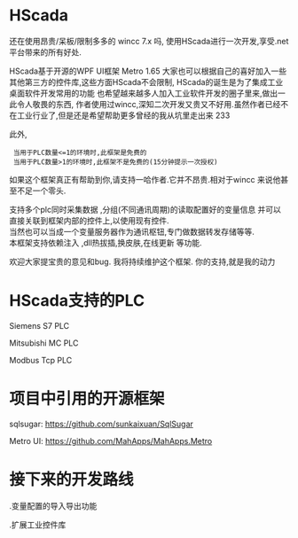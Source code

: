 # HScada

还在使用昂贵/呆板/限制多多的 wincc 7.x 吗,
使用HScada进行一次开发,享受.net 平台带来的所有好处.  

HScada基于开源的WPF UI框架 Metro 1.65
大家也可以根据自己的喜好加入一些其他第三方的控件库,这些方面HScada不会限制,
HScada的诞生是为了集成工业桌面软件开发常用的功能
也希望越来越多人加入工业软件开发的圈子里来,做出一此令人敬畏的东西,
作者使用过wincc,深知二次开发又贵又不好用.虽然作者已经不在工业行业了,但是还是希望帮助更多曾经的我从坑里走出来 233

此外,

     当用于PLC数量<=1的环境时,此框架是免费的
     当用于PLC数量>1的环境时,此框架不是免费的(15分钟提示一次授权)
如果这个框架真正有帮助到你,请支持一哈作者.它并不昂贵.相对于wincc 来说他甚至不足一个零头.

支持多个plc同时采集数据  ,分组(不同通讯周期)的读取配置好的变量信息  并可以直接关联到框架内部的控件上,以使用现有控件.   
当然也可以当成一个变量服务器作为通讯枢钮,专门做数据转发存储等等.  
本框架支持依赖注入 ,dll热拔插,换皮肤,在线更新 等功能.

欢迎大家提宝贵的意见和bug. 
我将持续维护这个框架.
你的支持,就是我的动力


# HScada支持的PLC
Siemens S7 PLC

Mitsubishi MC PLC

Modbus Tcp PLC


# 项目中引用的开源框架
sqlsugar: https://github.com/sunkaixuan/SqlSugar

Metro UI: https://github.com/MahApps/MahApps.Metro

# 接下来的开发路线

.变量配置的导入导出功能

.扩展工业控件库
